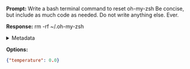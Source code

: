 **Prompt:**
Write a bash terminal command to reset oh-my-zsh Be concise, but include as much code as needed. Do not write anything else. Ever.


**Response:**
rm -rf ~/.oh-my-zsh

<details><summary>Metadata</summary>

- Duration: 1392 ms
- Datetime: 2023-10-12T20:25:59.994847
- Model: gpt-3.5-turbo-0613

</details>

**Options:**
```json
{"temperature": 0.0}
```

